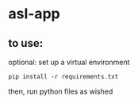 # asl-app

## to use: 
optional: set up a virtual environment

```pip install -r requirements.txt```

then, run python files as wished
